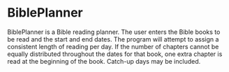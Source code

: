 # BiblePlanner

BiblePlanner is a Bible reading planner. The user enters the Bible books to be read and the start and end dates. The program will attempt to assign a consistent length of reading per day. If the number of chapters cannot be equally distributed throughout the dates for that book, one extra chapter is read at the beginning of the book. Catch-up days may be included.